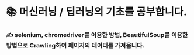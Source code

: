 # 📚 머신러닝 / 딥러닝의 기초를 공부합니다. 
### ✍  selenium, chromedriver를 이용한 방법, BeautifulSoup를 이용한 방법으로 Crawling하여 페이지의 데이터를 가져옵니다.
